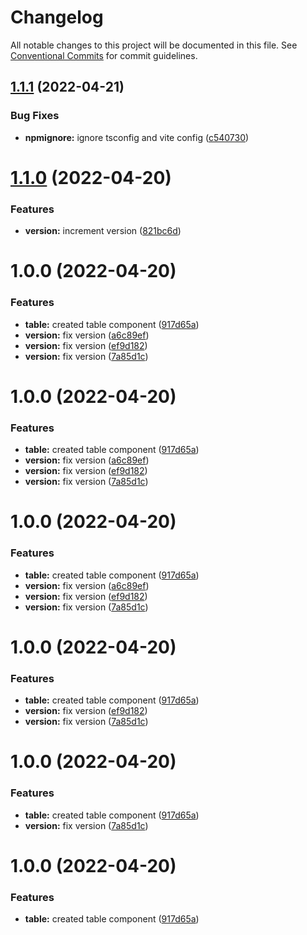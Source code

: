 # Changelog

All notable changes to this project will be documented in this file. See
[Conventional Commits](https://conventionalcommits.org) for commit guidelines.

## [1.1.1](https://github.com/jonbilous/chakra-react-table/compare/v1.1.0...v1.1.1) (2022-04-21)


### Bug Fixes

* **npmignore:** ignore tsconfig and vite config ([c540730](https://github.com/jonbilous/chakra-react-table/commit/c5407307309aa618b6a00344f53ce642a37b971f))

# [1.1.0](https://github.com/jonbilous/chakra-react-table/compare/v1.0.0...v1.1.0) (2022-04-20)


### Features

* **version:** increment version ([821bc6d](https://github.com/jonbilous/chakra-react-table/commit/821bc6d0f2f99f63703f24fdf588c2331ad114ec))

# 1.0.0 (2022-04-20)


### Features

* **table:** created table component ([917d65a](https://github.com/jonbilous/chakra-react-table/commit/917d65a31ff8e3bf94b6f296331bbcfb1d3c63c0))
* **version:** fix version ([a6c89ef](https://github.com/jonbilous/chakra-react-table/commit/a6c89ef104e874ffa7b49e4b410be7f55d8c5a6d))
* **version:** fix version ([ef9d182](https://github.com/jonbilous/chakra-react-table/commit/ef9d18282e4629b9f7c78095d787da41db47fdbc))
* **version:** fix version ([7a85d1c](https://github.com/jonbilous/chakra-react-table/commit/7a85d1cbb071381fbd8fe17017d2c35dc8c27c9c))

# 1.0.0 (2022-04-20)


### Features

* **table:** created table component ([917d65a](https://github.com/jonbilous/chakra-react-table/commit/917d65a31ff8e3bf94b6f296331bbcfb1d3c63c0))
* **version:** fix version ([a6c89ef](https://github.com/jonbilous/chakra-react-table/commit/a6c89ef104e874ffa7b49e4b410be7f55d8c5a6d))
* **version:** fix version ([ef9d182](https://github.com/jonbilous/chakra-react-table/commit/ef9d18282e4629b9f7c78095d787da41db47fdbc))
* **version:** fix version ([7a85d1c](https://github.com/jonbilous/chakra-react-table/commit/7a85d1cbb071381fbd8fe17017d2c35dc8c27c9c))

# 1.0.0 (2022-04-20)


### Features

* **table:** created table component ([917d65a](https://github.com/jonbilous/chakra-react-table/commit/917d65a31ff8e3bf94b6f296331bbcfb1d3c63c0))
* **version:** fix version ([a6c89ef](https://github.com/jonbilous/chakra-react-table/commit/a6c89ef104e874ffa7b49e4b410be7f55d8c5a6d))
* **version:** fix version ([ef9d182](https://github.com/jonbilous/chakra-react-table/commit/ef9d18282e4629b9f7c78095d787da41db47fdbc))
* **version:** fix version ([7a85d1c](https://github.com/jonbilous/chakra-react-table/commit/7a85d1cbb071381fbd8fe17017d2c35dc8c27c9c))

# 1.0.0 (2022-04-20)


### Features

* **table:** created table component ([917d65a](https://github.com/jonbilous/chakra-react-table/commit/917d65a31ff8e3bf94b6f296331bbcfb1d3c63c0))
* **version:** fix version ([ef9d182](https://github.com/jonbilous/chakra-react-table/commit/ef9d18282e4629b9f7c78095d787da41db47fdbc))
* **version:** fix version ([7a85d1c](https://github.com/jonbilous/chakra-react-table/commit/7a85d1cbb071381fbd8fe17017d2c35dc8c27c9c))

# 1.0.0 (2022-04-20)


### Features

* **table:** created table component ([917d65a](https://github.com/jonbilous/chakra-react-table/commit/917d65a31ff8e3bf94b6f296331bbcfb1d3c63c0))
* **version:** fix version ([7a85d1c](https://github.com/jonbilous/chakra-react-table/commit/7a85d1cbb071381fbd8fe17017d2c35dc8c27c9c))

# 1.0.0 (2022-04-20)


### Features

* **table:** created table component ([917d65a](https://github.com/jonbilous/chakra-react-table/commit/917d65a31ff8e3bf94b6f296331bbcfb1d3c63c0))
